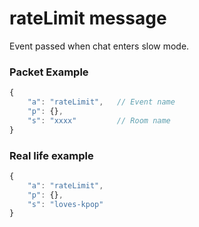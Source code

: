 # rateLimit message

Event passed when chat enters slow mode.

### Packet Example

```js
{
    "a": "rateLimit",   // Event name
    "p": {},
    "s": "xxxx"         // Room name
}
```
### Real life example
```js
{
    "a": "rateLimit",
    "p": {},
    "s": "loves-kpop"
}
```